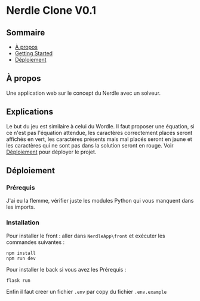 # Nerdle Clone V0.1

## Sommaire

- [À propos](#apropos)
- [Getting Started](#explications)
- [Déploiement](#deploiement)


## À propos <a name="apropos"></a>

Une application web sur le concept du Nerdle avec un solveur.

## Explications <a name="explications"></a>

Le but du jeu est similaire à celui du Wordle. Il faut proposer une équation, si ce n'est pas l'équation attendue, les caractères correctement placés seront affichés en vert, les caractères présents mais mal placés seront en jaune et les caractères qui ne sont pas dans la solution seront en rouge. Voir [Déploiement](#deploiement) pour déployer le projet.


## Déploiement <a name="deploiement"></a>
### Prérequis

J'ai eu la flemme, vérifier juste les modules Python qui vous manquent dans les imports.

### Installation

Pour installer le front : 
aller dans ```NerdleApp\front``` et exécuter les commandes suivantes : 
```
npm install
npm run dev
```

Pour installer le back si vous avez les Prérequis :

```
flask run
```
Enfin il faut creer un fichier ```.env``` par copy du fichier ```.env.example```
